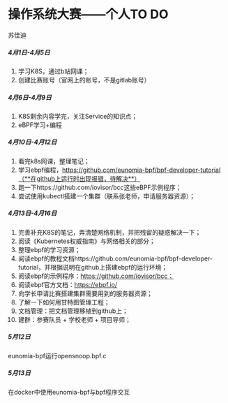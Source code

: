 # 操作系统大赛——个人TO DO

苏佳迪

##### 4月1日-4月5日

1. 学习K8S，通过b站网课；
2. 创建比赛账号（官网上的账号，不是gitlab账号）

##### 4月6日-4月9日

1. K8S剩余内容学完，关注Service的知识点；
2. eBPF学习+编程

##### 4月10日-4月12日

1. 看完k8s网课，整理笔记；
2. 学习ebpf编程，https://github.com/eunomia-bpf/bpf-developer-tutorial（**在github上运行时出现报错，待解决**）
3. 跑一下https://github.com/iovisor/bcc这些eBPF示例程序；
4. 尝试使用kubectl搭建一个集群（联系张老师，申请服务器资源）；

##### 4月13日-4月16日

1. 完善补充K8S的笔记，弄清楚网络机制，并把残留的疑惑解决一下；
2. 阅读《Kubernetes权威指南》与网络相关的部分；
3. 整理ebpf的学习资源；
4. 阅读ebpf的教程文档https://github.com/eunomia-bpf/bpf-developer-tutorial，并根据说明在github上搭建ebpf的运行环境；
5. 阅读ebpf的示例程序：https://github.com/iovisor/bcc；
6. 阅读ebpf官方文档：https://ebpf.io/
7. 向学长申请比赛搭建集群需要用到的服务器资源；
8. 了解一下如何用甘特图管理工程；
9. 文档管理：把文档管理移植到github上；
10. 建群：参赛队员 + 学校老师 + 项目导师；

##### 5月12日

eunomia-bpf运行opensnoop.bpf.c

##### 5月13日

在docker中使用eunomia-bpf与bpf程序交互